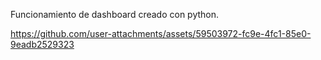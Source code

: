 Funcionamiento de dashboard creado con python.

https://github.com/user-attachments/assets/59503972-fc9e-4fc1-85e0-9eadb2529323

